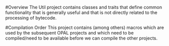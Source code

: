 #Overview
The Util project contains classes and traits that define common functionality that is generally useful and that is not directly related to the processing of bytecode.

#Compilation Order
This project contains (among others) macros which are used by the subsequent OPAL projects and which need to be compiled/need to be available before we can compile the other projects.